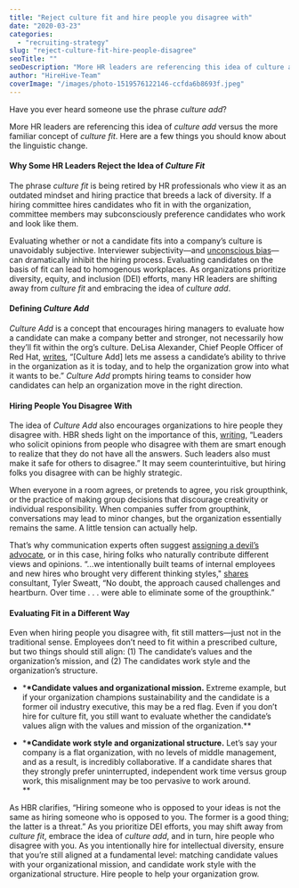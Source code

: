 ```yaml
---
title: "Reject culture fit and hire people you disagree with"
date: "2020-03-23"
categories:
  - "recruiting-strategy"
slug: "reject-culture-fit-hire-people-disagree"
seoTitle: ""
seoDescription: "More HR leaders are referencing this idea of culture add versus the more familiar concept of culture fit. Here are a few things you should know about it."
author: "HireHive-Team"
coverImage: "/images/photo-1519576122146-ccfda6b8693f.jpeg"
---
```


Have you ever heard someone use the phrase _culture add_?

More HR leaders are referencing this idea of _culture add_ versus the more familiar concept of _culture fit_. Here are a few things you should know about the linguistic change.

#### **Why Some HR Leaders Reject the Idea of** **_Culture Fit_**

The phrase _culture fit_ is being retired by HR professionals who view it as an outdated mindset and hiring practice that breeds a lack of diversity. If a hiring committee hires candidates who fit in with the organization, committee members may subconsciously preference candidates who work and look like them.

Evaluating whether or not a candidate fits into a company’s culture is unavoidably subjective. Interviewer subjectivity—and [unconscious bias](https://diversity.ucsf.edu/resources/unconscious-bias)—can dramatically inhibit the hiring process. Evaluating candidates on the basis of fit can lead to homogenous workplaces. As organizations prioritize diversity, equity, and inclusion (DEI) efforts, many HR leaders are shifting away from _culture_ _fit_ and embracing the idea of _culture_ _add_.

#### **Defining** **_Culture Add_**

_Culture Add_ is a concept that encourages hiring managers to evaluate how a candidate can make a company better and stronger, not necessarily how they’ll fit within the org’s culture. DeLisa Alexander, Chief People Officer of Red Hat, [writes](https://www.fastcompany.com/90358626/culture-fit-vs-culture-add), “\[Culture Add\] lets me assess a candidate’s ability to thrive in the organization as it is today, and to help the organization grow into what it wants to be.” _Culture Add_ prompts hiring teams to consider how candidates can help an organization move in the right direction.

#### **Hiring People You Disagree With**

The idea of _Culture Add_ also encourages organizations to hire people they disagree with. HBR sheds light on the importance of this, [writing](https://hbr.org/2009/07/hire-people-who-disagree), “Leaders who solicit opinions from people who disagree with them are smart enough to realize that they do not have all the answers. Such leaders also must make it safe for others to disagree.” It may seem counterintuitive, but hiring folks you disagree with can be highly strategic.

When everyone in a room agrees, or pretends to agree, you risk groupthink, or the practice of making group decisions that discourage creativity or individual responsibility. When companies suffer from groupthink, conversations may lead to minor changes, but the organization essentially remains the same. A little tension can actually help.

That’s why communication experts often suggest [assigning a devil’s advocate](https://www.forbes.com/sites/chunkamui/2014/04/23/3-keys-to-an-effective-devils-advocate/#5a3a04eb83d1), or in this case, hiring folks who naturally contribute different views and opinions. “...we intentionally built teams of internal employees and new hires who brought very different thinking styles," [shares](https://www.govloop.com/community/blog/you-should-hire-people-who-disagree-with-you/) consultant, Tyler Sweatt, “No doubt, the approach caused challenges and heartburn. Over time . . . were able to eliminate some of the groupthink.”

#### **Evaluating Fit in a Different Way**

Even when hiring people you disagree with, fit still matters—just not in the traditional sense. Employees don’t need to fit within a prescribed culture, but two things should still align: (1) The candidate’s values and the organization’s mission, and (2) The candidates work style and the organization’s structure.

- \***\*Candidate values and organizational mission.** Extreme example, but if your organization champions sustainability and the candidate is a former oil industry executive, this may be a red flag. Even if you don’t hire for culture fit, you still want to evaluate whether the candidate’s values align with the values and mission of the organization.\*\*

- \***\*Candidate work style and organizational structure.** Let’s say your company is a flat organization, with no levels of middle management, and as a result, is incredibly collaborative. If a candidate shares that they strongly prefer uninterrupted, independent work time versus group work, this misalignment may be too pervasive to work around.  
   \*\*

As HBR clarifies, “Hiring someone who is opposed to your ideas is not the same as hiring someone who is opposed to you. The former is a good thing; the latter is a threat.” As you prioritize DEI efforts, you may shift away from _culture_ _fit_, embrace the idea of _culture_ _add_, and in turn, hire people who disagree with you. As you intentionally hire for intellectual diversity, ensure that you’re still aligned at a fundamental level: matching candidate values with your organizational mission, and candidate work style with the organizational structure. Hire people to help your organization grow.

